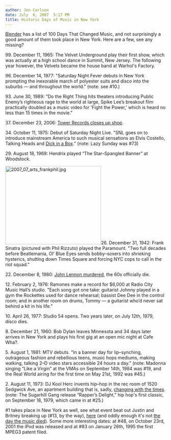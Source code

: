 ```yaml
---
author: Jen Carlson
date: July  6, 2007  5:17 PM
title: Historic Days of Music in New York
---
```


<p><a href="https://web.archive.org/web/20110629190957/http://www.blender.com/guide/articles.aspx?ID=2720&amp;src=dx1">Blender</a> has a list of 100 Days That Changed Music, and not surprisingly a good amount of them took place in New York. Here are a few, see any missing?</p>

<p>99. December 11, 1965: The Velvet Underground play their first show, which was actually at a high school dance in Summit, New Jersey. The following year however, the Velvets became the house band at Warhol&apos;s Factory.</p>

<p>96. December 14, 1977: &quot;Saturday Night Fever debuts in New York prompting the inexorable march of polyester suits and disco into the suburbs &#x2014; and throughout the world.&quot; (note: see #10.)</p>

<p>93. June 30, 1989: &quot;Do the Right Thing hits theaters introducing Public Enemy&#x2019;s righteous rage to the world at large, Spike Lee&#x2019;s breakout film practically doubled as a music video for &apos;Fight the Power,&apos; which is heard no less than 15 times in the movie.&quot; </p>

<p>37. December 23, 2006: <a href="https://web.archive.org/web/20110629190957/http://gothamist.com/2006/12/24/goodbye_tower_r.php">Tower Records closes up shop</a>.</p>

<p>34. October 11, 1975: Debut of Saturday Night Live. &quot;SNL goes on to introduce mainstream America to such musical sensations as Elvis Costello, Talking Heads and <a href="https://web.archive.org/web/20110629190957/http://gothamist.com/2007/02/08/timberlake_is_t.php">Dick in a Box</a>.&#x201D; (note: Lazy Sunday was #73)</p>

<p>29. August 18, 1969: Hendrix played &#x201C;The Star&#x2013;Spangled Banner&#x201D; at Woodstock.</p>

<p><img alt="2007_07_arts_frankphil.jpg" src="https://web.archive.org/web/20110629190957im_/http://gothamist.com/attachments/arts_jen/2007_07_arts_frankphil.jpg" width="300" height="245" class="right">26. December 31, 1942: Frank Sinatra (pictured with Phil Rizzuto) played the Paramount. &quot;Two full decades before Beatlemania, Ol&#x2019; Blue Eyes sends bobby&#x2013;soxers into shrieking hysterics, shutting down Times Square and forcing NYC cops to call in the riot squad.&quot; </p>

<p>22. December 8, 1980: <a href="https://web.archive.org/web/20110629190957/http://gothamist.com/2006/11/26/yoko_onos_messa.php">John Lennon murdered</a>, the 60s officially die.</p>

<p>12. February 2, 1976: Ramones make a record for $6,000 at Radio City Music Hall&#x2019;s studio. &quot;Each song got one take: guitarist Johnny played in a gym the Rockettes used for dance rehearsal; bassist Dee Dee in the control room; and in another room on drums, Tommy &#x2014; a guitarist who&#x2019;d never sat behind a kit in his life.&quot;</p>

<p>10. April 26, 1977: Studio 54 opens. Two years later, on July 12th, 1979, disco dies. </p>

<p>8. December 21, 1960: Bob Dylan leaves Minnesota and 34 days later arrives in New York and plays his first gig at an open mic night at Cafe Wha?.</p>

<p>5. August 1, 1981: MTV debuts. &quot;In a banner day for lip&#x2013;synching, outrageous fashion and rebellious teens, music hops mediums, making walking, talking 2&#x2013;D video stars accessible 24 hours a day.&quot; (note: Madonna singing &#x201C;Like a Virgin&#x201D; at the VMAs on September 14th, 1984 was #19, and the Real World airing for the first time on May 21st, 1992 was #45.)</p>

<p>2. August 11, 1973: DJ Kool Herc invents hip&#x2013;hop in the rec room of 1520 Sedgwick Ave, an apartment building that is, sadly, <a href="https://web.archive.org/web/20110629190957/http://gothamist.com/2007/05/21/hip_hop.php">changing with the times</a>. (note: The Sugarhill Gang release &#x201C;Rapper&#x2019;s Delight,&quot; hip hop&apos;s first classic, on September 18, 1979, which came in at #25.)</p>

<p>#1 takes place in New York as well, see what event beat out Justin and Britney breaking up (#13, by the way), <a href="https://web.archive.org/web/20110629190957/http://www.blender.com/guide/articles.aspx?ID=2724">here</a> (and oddly enough it&apos;s not <a href="https://web.archive.org/web/20110629190957/http://en.wikipedia.org/wiki/The_Day_the_Music_Died">the day the music died</a>). Some more interesting dates: at #48, on October 23rd, 2001 the iPod was released and at #83 on January 26th, 1995 the first MPEG3 patent filed.</p>